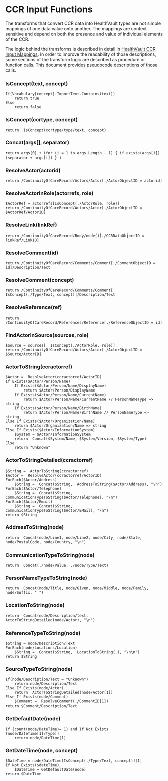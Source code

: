 CCR Input Functions
===================

The transforms that convert CCR data into HealthVault types are not simple mappings of one data value onto another. The mappings are context sensitive and depend on both the presence and value of individual elements of the CCR.

The logic behind the transforms is described in detail in [HealthVault CCR Input Mappings](ccr-input-mappings.md). In order to improve the readability of those descriptions, some sections of the transform logic are described as procedure or function calls. This document provides pseudocode descriptions of those calls.

### <a id="IsConcept"/>IsConcept(text, concept)

```pseudocode
If(Vocabulary[concept].ImportText.Contains(text)) 
    return true 
Else 
    return false 
```

### IsConcept(ccrtype, concept)

```pseudocode
return  IsConcept(ccrtype/type/text, concept)
```

### <a id="Concat"/>Concat(args\[\], separator)

```pseudocode
return args[0] + (for (i = 1 to args.Length - 1) { if exists(args[i]) (separator + args[i]) } )
```

### <a id="ResolveActor"/>ResolveActor(actorid)

```pseudocode
return /ContinuityOfCareRecord/Actors/Actor[./ActorObjectID = actorid]
```

### <a id="ResolveActorInRole"/>ResolveActorInRole(actorrefs, role)

```pseudocode
$ActorRef = actorrefs[IsConcept(./ActorRole, role)] 
return /ContinuityOfCareRecord/Actors/Actor[./ActorObjectID = $ActorRef/ActorID] 
```

### ResolveLink(linkRef)

```pseudocode
return /ContinuityOfCareRecord/Body/node()[./CCRDataObjectID = linkRef/LinkID]
```

### <a id="ResolveComment"/>ResolveComment(id)

```pseudocode
return /ContinuityOfCareRecord/Comments/Comment[./CommentObjectID = id]/Description/Text
```

### ResolveComment(concept)

```pseudocode
return /ContinuityOfCareRecord/Comments/Comment[  IsConcept(./Type/Text, concept)]/Description/Text
```

### ResolveReference(ref)

```pseudocode
return /ContinuityOfCareRecord/References/Reference[./ReferenceObjectID = id]
```

### <a id="FindActorInSource"/>FindActorInSource(sources, role)

```pseudocode
$Source = sources[  IsConcept(./ActorRole, role)] 
return /ContinuityOfCareRecord/Actors/Actor[./ActorObjectID = $Source/ActorID] 
```

### <a id="ActorToString"/>ActorToString(ccractorref)

```pseudocode
$Actor =  ResolveActor(ccractorref/ActorID) 
If Exists($Actor/Person/Name) 
    If Exists($Actor/Person/Name/DisplayName) 
        return $Actor/Person/DisplayName 
    If Exists($Actor/Person/Name/CurrentName) 
        return $Actor/Person/Name/CurrentName // PersonNameType => string 
    If Exists($Actor/Person/Name/BirthName) 
        return $Actor/Person/Name/BirthName // PersonNameType => string 
Else If Exists($Actor/Organization/Name) 
    return $Actor/Organization/Name => string 
Else If Exists($Actor/InformationSystem) 
    $System = $Actor/InformationSystem 
    return  Concat($System/Name, $System/Version, $System/Type) 
Else 
    return "Unknown"    
```

### ActorToStringDetailed(ccractorref)

```pseudocode
$String =  ActorToString(ccractorref) 
$Actor =  ResolveActor(ccractorref/ActorID) 
ForEach($Actor/Address) 
    $String =  Concat($String,  AddressToString($Actor/Address), "\n") 
ForEach($Actor/Telephone) 
    $String =  Concat($String,  CommunicationTypeToString($Actor/Telephone), "\n") 
ForEach($Actor/Email) 
    $String =  Concat($String,  CommunicationTypeToString($Actor/EMail), "\n") 
return $String  
```

### AddressToString(node)

```pseudocode
return  Concat(node/Line1, node/Line2, node/City, node/State, node/PostalCode, node/Country, "\n")
```

### CommunicationTypeToString(node)

```pseudocode
return  Concat(./node/Value, ./node/Type/Text)
```

### <a id="PersonNameTypeToString"/>PersonNameTypeToString(node)

```pseudocode
return  Concat(node/Title, node/Given, node/Middle, node/Family, node/Suffix, " ")
```

### LocationToString(node)

```pseudocode
return  Concat(node/Description/text,  ActorToStringDetailed(node/Actor), "\n")
```

### <a id="ReferenceTypeToString"/>ReferenceTypeToString(node)

```pseudocode
$String = node/Description/Text 
ForEach(node/Locations/Location) 
    $String =  Concat($String,  LocationToString(.), "\n\n") 
return $String  
```

### <a id="SourceTypeToString"/>SourceTypeToString(node)

```pseudocode
If(node/Description/Text = "Unknown") 
    return node/Description/Text 
Else If Exists(node/Actor) 
    return  ActorToStringDetailed(node/Actor[1]) 
Else If Exists(node/Comment) 
    $Comment =  ResolveComment(./CommentID[1]) 
return $Comment/Description/Text 
```

### GetDefaultDate(node)

```pseudocode
If (count(node/DateTime)= 1) and If Not Exists (node/DateTime[1]/Type))
    return node/DateTime[1]
```

### <a id="GetDateTime"/>GetDateTime(node, concept)

```pseudocode
$DateTime = node/DateTime[IsConcept(./Type/Text, concept)][1]
If Not Exists($dateTime)
    $DateTime = GetDefaultDate(node)
return $DateTime
```
